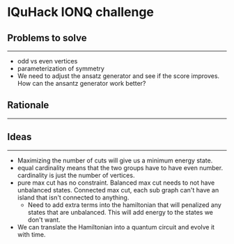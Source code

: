 # IQuHack IONQ challenge

## Problems to solve
--------------------

- odd vs even vertices
- parameterization of symmetry
- We need to adjust the ansatz generator and see if the score improves. How can the ansantz generator work better?

## Rationale
------------

## Ideas
-------

- Maximizing the number of cuts will give us a minimum energy state.
- equal cardinality means that the two groups have to have even number. cardinality is just the number of vertices.
- pure max cut has no constraint. Balanced max cut needs to not have unbalanced states. Connected max cut, each sub graph can't have an island that isn't connected to anything.
    - Need to add extra terms into the hamiltonian that will penalized any states that are unbalanced. This will add energy to the states we don't want.
- We can translate the Hamiltonian into a quantum circuit and evolve it with time.
